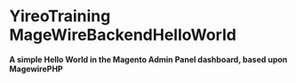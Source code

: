 # YireoTraining MageWireBackendHelloWorld

**A simple Hello World in the Magento Admin Panel dashboard, based upon MagewirePHP**
